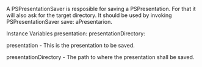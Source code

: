 A PSPresentationSaver is resposible for saving a PSPresentation. For that it will also
ask for the target directory. It should be used by invoking 
PSPresentationSaver save: aPresentarion.

Instance Variables
	presentation:		<PSPresentation>
	presentationDirectory:		<FileDirectory>

presentation
	- This is the presentation to be saved.

presentationDirectory
	- The path to where the presentation shall be saved.
